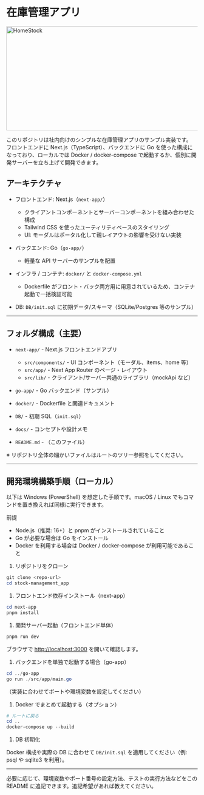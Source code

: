 # 在庫管理アプリ

<img width="662" height="274" alt="HomeStock" src="https://github.com/user-attachments/assets/e1fe6d93-57a7-4d2b-a1e0-61c1f5c7e4bc" />

このリポジトリは社内向けのシンプルな在庫管理アプリのサンプル実装です。
フロントエンドに Next.js（TypeScript）、バックエンドに Go を使った構成になっており、ローカルでは Docker / docker-compose で起動するか、個別に開発サーバーを立ち上げて開発できます。

## アーキテクチャ

- フロントエンド: Next.js（`next-app/`）

  - クライアントコンポーネントとサーバーコンポーネントを組み合わせた構成
  - Tailwind CSS を使ったユーティリティベースのスタイリング
  - UI: モーダルはポータル化して親レイアウトの影響を受けない実装
- バックエンド: Go（`go-app/`）

  - 軽量な API サーバーのサンプルを配置
- インフラ / コンテナ: `docker/` と `docker-compose.yml`

  - Dockerfile がフロント・バック両方用に用意されているため、コンテナ起動で一括検証可能
- DB: `DB/init.sql` に初期データ/スキーマ（SQLite/Postgres 等のサンプル）

---

## フォルダ構成（主要）

- `next-app/` - Next.js フロントエンドアプリ

  - `src/components/` - UI コンポーネント（モーダル、items、home 等）
  - `src/app/` - Next App Router のページ・レイアウト
  - `src/lib/` - クライアント/サーバー共通のライブラリ（mockApi など）
- `go-app/` - Go バックエンド（サンプル）
- `docker/` - Dockerfile と関連ドキュメント
- `DB/` - 初期 SQL（`init.sql`）
- `docs/` - コンセプトや設計メモ
- `README.md` - （このファイル）

※ リポジトリ全体の細かいファイルはルートのツリー参照をしてください。

---

## 開発環境構築手順（ローカル）

以下は Windows (PowerShell) を想定した手順です。macOS / Linux でもコマンドを置き換えれば同様に実行できます。

前提

- Node.js（推奨: 16+）と pnpm がインストールされていること
- Go が必要な場合は Go をインストール
- Docker を利用する場合は Docker / docker-compose が利用可能であること

1. リポジトリをクローン

```powershell
git clone <repo-url>
cd stock-management_app
```

1. フロントエンド依存インストール（next-app）

```powershell
cd next-app
pnpm install
```

1. 開発サーバー起動（フロントエンド単体）

```powershell
pnpm run dev
```

ブラウザで <http://localhost:3000> を開いて確認します。

1. バックエンドを単独で起動する場合（go-app）

```powershell
cd ../go-app
go run ./src/app/main.go
```

（実装に合わせてポートや環境変数を設定してください）

1. Docker でまとめて起動する（オプション）

```powershell
# ルートに戻る
cd ..
docker-compose up --build
```

1. DB 初期化

Docker 構成や実際の DB に合わせて `DB/init.sql` を適用してください（例: psql や sqlite3 を利用）。

---

必要に応じて、環境変数やポート番号の設定方法、テストの実行方法などをこの README に追記できます。追記希望があれば教えてください。
